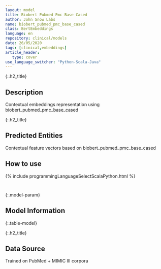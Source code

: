 ```yaml
---
layout: model
title: Biobert Pubmed Pmc Base Cased
author: John Snow Labs
name: biobert_pubmed_pmc_base_cased
class: BertEmbeddings
language: en
repository: clinical/models
date: 26/05/2020
tags: [clinical,embeddings]
article_header:
   type: cover
use_language_switcher: "Python-Scala-Java"
---
```


{:.h2_title}
## Description 
Contextual embeddings representation using biobert_pubmed_pmc_base_cased

 {:.h2_title}
## Predicted Entities
Contextual feature vectors based on biobert_pubmed_pmc_base_cased 



## How to use 
<div class="tabs-box" markdown="1">

{% include programmingLanguageSelectScalaPython.html %}

```python

```

```scala

```
</div>



{:.model-param}
## Model Information
{:.table-model}





{:.h2_title}
## Data Source
Trained on PubMed + MIMIC III corpora

